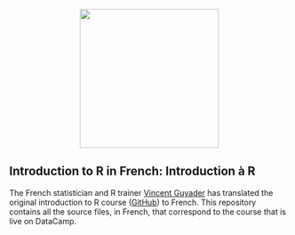 <p align="center">
<img src="https://s3.amazonaws.com/assets.datacamp.com/img/logo/logo_blue_full.svg" width="250">
</p>

## Introduction to R in French: Introduction à R

The French statistician and R trainer [Vincent Guyader](vincent@thinkr.fr) has translated the original introduction to R course ([GitHub](www.github.com/Data-Camp/introduction_to_R)) to French. This repository contains all the source files, in French, that correspond to the course that is live on DataCamp.


